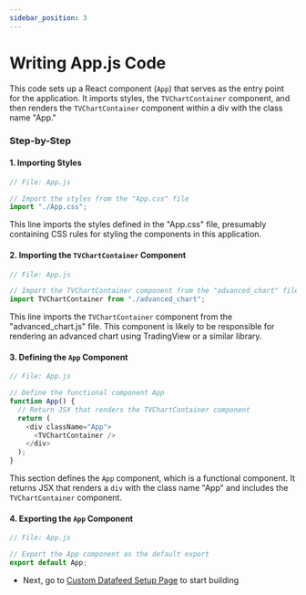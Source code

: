 ```yaml
---
sidebar_position: 3
---
```


# Writing App.js Code

This code sets up a React component (`App`) that serves as the entry point for the application. It imports styles, the `TVChartContainer` component, and then renders the `TVChartContainer` component within a div with the class name "App."

### Step-by-Step 

#### 1. Importing Styles

```javascript
// File: App.js

// Import the styles from the "App.css" file
import "./App.css";
```

This line imports the styles defined in the "App.css" file, presumably containing CSS rules for styling the components in this application.

#### 2. Importing the `TVChartContainer` Component

```javascript
// File: App.js

// Import the TVChartContainer component from the "advanced_chart" file
import TVChartContainer from "./advanced_chart";
```

This line imports the `TVChartContainer` component from the "advanced_chart.js" file. This component is likely to be responsible for rendering an advanced chart using TradingView or a similar library.

#### 3. Defining the `App` Component

```javascript
// File: App.js

// Define the functional component App
function App() {
  // Return JSX that renders the TVChartContainer component
  return (
    <div className="App">
      <TVChartContainer />
    </div>
  );
}
```

This section defines the `App` component, which is a functional component. It returns JSX that renders a `div` with the class name "App" and includes the `TVChartContainer` component.

#### 4. Exporting the `App` Component

```javascript
// File: App.js

// Export the App component as the default export
export default App;
```


- Next, go to [Custom Datafeed Setup Page](https://docs.bitquery.io/docs/usecases/tradingview-advanced-charts/datafeed/) to start building